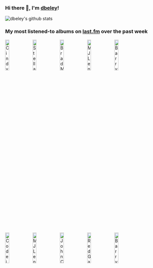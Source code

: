 ### Hi there 👋, I'm [dbeley](https://dbeley.ovh/en)!

![dbeley's github stats](https://github-readme-stats.vercel.app/api?username=dbeley)

### My most listened-to albums on [last.fm](https://www.last.fm/user/d_beley) over the past week

[<img src='https://lastfm.freetls.fastly.net/i/u/300x300/5e08a87a091d9db75ce1bf39ee14ca53.png' width='16%' height='16%' alt='Cindy Lee - Diamond Jubilee'>](https://www.last.fm/music/cindy%2blee/diamond%2bjubilee)&nbsp;
[<img src='https://lastfm.freetls.fastly.net/i/u/300x300/cf1e2df2d2d55735e8d682d7cdb3fdec.jpg' width='16%' height='16%' alt='Stella Donnelly - Beware of the Dogs'>](https://www.last.fm/music/stella%2bdonnelly/beware%2bof%2bthe%2bdogs)&nbsp;
[<img src='https://lastfm.freetls.fastly.net/i/u/300x300/f91ec31d471ac008755ab90a69e206af.jpg' width='16%' height='16%' alt='Brad Mehldau - Highway Rider'>](https://www.last.fm/music/brad%2bmehldau/highway%2brider)&nbsp;
[<img src='https://lastfm.freetls.fastly.net/i/u/300x300/a2c44050058fb5260a113b962dec2bc2.png' width='16%' height='16%' alt='MJ Lenderman - Manning Fireworks'>](https://www.last.fm/music/mj%2blenderman/manning%2bfireworks)&nbsp;
[<img src='https://lastfm.freetls.fastly.net/i/u/300x300/96bbce66f64347f393d1fc1fb05199f3.jpg' width='16%' height='16%' alt='Barry Harris - Breakin It Up'>](https://www.last.fm/music/barry%2bharris/breakin%2527%2bit%2bup)&nbsp;
<br>
[<img src='https://lastfm.freetls.fastly.net/i/u/300x300/4db8ff47394ce5223d091a866ed16ebe.jpg' width='16%' height='16%' alt='Codeine - The White Birch'>](https://www.last.fm/music/codeine/the%2bwhite%2bbirch)&nbsp;
[<img src='https://lastfm.freetls.fastly.net/i/u/300x300/1abffa4d62b3a091b403fef4453db44e.jpg' width='16%' height='16%' alt='MJ Lenderman - Boat Songs'>](https://www.last.fm/music/mj%2blenderman/boat%2bsongs)&nbsp;
[<img src='https://lastfm.freetls.fastly.net/i/u/300x300/2ef03ea4a875cc7c2e1578aec2194598.jpg' width='16%' height='16%' alt='John Coltrane Quartet - Ballads'>](https://www.last.fm/music/john%2bcoltrane%2bquartet/ballads)&nbsp;
[<img src='https://lastfm.freetls.fastly.net/i/u/300x300/abd681f7ef3ed16ddc13b9087fb4ee60.jpg' width='16%' height='16%' alt='Red Garland - Red Garlands Piano'>](https://www.last.fm/music/red%2bgarland/red%2bgarland%2527s%2bpiano)&nbsp;
[<img src='https://lastfm.freetls.fastly.net/i/u/300x300/2ab0853430214b6fbe96ebfd2c15d141.jpg' width='16%' height='16%' alt='Barry Harris - Listen To Barry Harris... Solo Piano'>](https://www.last.fm/music/barry%2bharris/listen%2bto%2bbarry%2bharris...%2bsolo%2bpiano)&nbsp;
<br>
